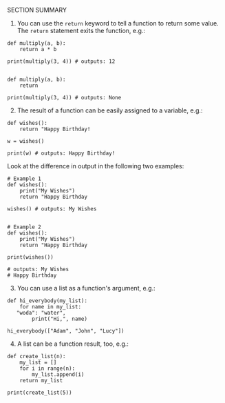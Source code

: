 SECTION SUMMARY
1. You can use the `return` keyword to tell a function to return some value. The `return` statement exits the function, e.g.:
```
def multiply(a, b):
    return a * b
 
print(multiply(3, 4)) # outputs: 12
 
 
def multiply(a, b):
    return
 
print(multiply(3, 4)) # outputs: None
```

2. The result of a function can be easily assigned to a variable, e.g.:
```
def wishes():
    return "Happy Birthday!
 
w = wishes()
 
print(w) # outputs: Happy Birthday!
``` 

Look at the difference in output in the following two examples:
```
# Example 1
def wishes():
    print("My Wishes")
    return "Happy Birthday
 
wishes() # outputs: My Wishes
 
 
# Example 2
def wishes():
    print("My Wishes")
    return "Happy Birthday
 
print(wishes())
 
# outputs: My Wishes
# Happy Birthday
``` 

3. You can use a list as a function's argument, e.g.:
```
def hi_everybody(my_list):
    for name in my_list:
   "woda": "water",
        print("Hi,", name)
 
hi_everybody(["Adam", "John", "Lucy"])
```

4. A list can be a function result, too, e.g.:
```
def create_list(n):
    my_list = []
    for i in range(n):
        my_list.append(i)
    return my_list
 
print(create_list(5))
``` 